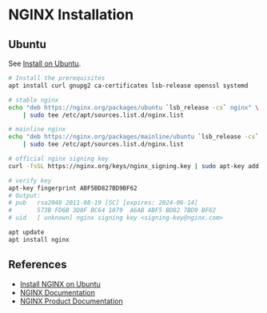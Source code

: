 # NGINX Installation

## Ubuntu

See [Install on Ubuntu](https://nginx.org/en/linux_packages.html#Ubuntu).

```bash
# Install the prerequisites
apt install curl gnupg2 ca-certificates lsb-release openssl systemd

# stable nginx
echo "deb https://nginx.org/packages/ubuntu `lsb_release -cs` nginx" \
    | sudo tee /etc/apt/sources.list.d/nginx.list

# mainline nginx
echo "deb https://nginx.org/packages/mainline/ubuntu `lsb_release -cs` nginx" \
    | sudo tee /etc/apt/sources.list.d/nginx.list

# official nginx signing key
curl -fsSL https://nginx.org/keys/nginx_signing.key | sudo apt-key add -

# verify key
apt-key fingerprint ABF5BD827BD9BF62
# Output:
# pub   rsa2048 2011-08-19 [SC] [expires: 2024-06-14]
#       573B FD6B 3D8F BC64 1079  A6AB ABF5 BD82 7BD9 BF62
# uid   [ unknown] nginx signing key <signing-key@nginx.com>

apt update
apt install nginx
```

## References

- [Install NGINX on Ubuntu](https://nginx.org/en/linux_packages.html#Ubuntu)
- [NGINX Documentation](https://nginx.org/en/docs/)
- [NGINX Product Documentation](https://docs.nginx.com/)
